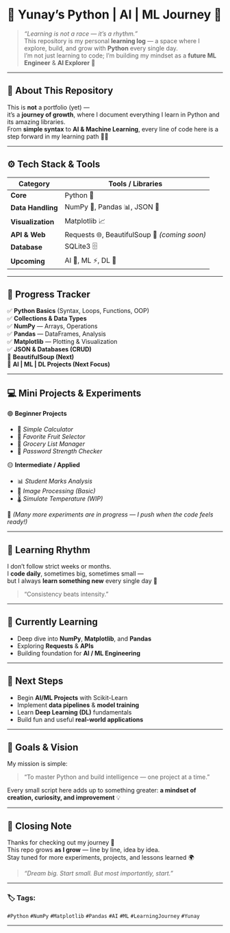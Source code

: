 # 🧠 Yunay’s Python | AI | ML Journey 🚀

> *“Learning is not a race — it’s a rhythm.”*  
> This repository is my personal **learning log** — a space where I explore, build, and grow with **Python** every single day.  
> I’m not just learning to code; I’m building my mindset as a **future ML Engineer** & **AI Explorer** 🧩

---

## 🌱 About This Repository

This is **not** a portfolio (yet) —  
it’s a **journey of growth**, where I document everything I learn in Python and its amazing libraries.  
From **simple syntax** to **AI & Machine Learning**, every line of code here is a step forward in my learning path 🐍✨

---

## ⚙️ Tech Stack & Tools

| Category | Tools / Libraries |
|-----------|------------------|
| **Core** | Python 🐍 |
| **Data Handling** | NumPy 🔢, Pandas 📊, JSON 💾 |
| **Visualization** | Matplotlib 📈 |
| **API & Web** | Requests 🌐, BeautifulSoup 🥣 *(coming soon)* |
| **Database** | SQLite3 🗄️ |
| **Upcoming** | AI 🤖, ML ⚡, DL 🧬 |

---

## 🧩 Progress Tracker

✅ **Python Basics** (Syntax, Loops, Functions, OOP)  
✅ **Collections & Data Types**  
✅ **NumPy** — Arrays, Operations  
✅ **Pandas** — DataFrames, Analysis  
✅ **Matplotlib** — Plotting & Visualization  
✅ **JSON & Databases (CRUD)**  
🔄 **BeautifulSoup (Next)**  
🔄 **AI | ML | DL Projects (Next Focus)**  

---

## 💻 Mini Projects & Experiments

🟢 **Beginner Projects**
- 🧮 *Simple Calculator*  
- 🍎 *Favorite Fruit Selector*  
- 🛒 *Grocery List Manager*  
- 🔐 *Password Strength Checker*  

🟡 **Intermediate / Applied**
- 📊 *Student Marks Analysis*  
- 🧠 *Image Processing (Basic)*  
- 🌡️ *Simulate Temperature (WIP)*  

🧪 *(Many more experiments are in progress — I push when the code feels ready!)*  

---

## 📅 Learning Rhythm

I don’t follow strict weeks or months.  
I **code daily**, sometimes big, sometimes small —  
but I always **learn something new** every single day 💪  

> “Consistency beats intensity.”

---

## 📘 Currently Learning

- Deep dive into **NumPy**, **Matplotlib**, and **Pandas**  
- Exploring **Requests** & **APIs**  
- Building foundation for **AI / ML Engineering**  

---

## 🔮 Next Steps

- Begin **AI/ML Projects** with Scikit-Learn  
- Implement **data pipelines** & **model training**  
- Learn **Deep Learning (DL)** fundamentals  
- Build fun and useful **real-world applications**

---

## 🧭 Goals & Vision

My mission is simple:  
> “To master Python and build intelligence — one project at a time.”

Every small script here adds up to something greater: **a mindset of creation, curiosity, and improvement** 💡

---

## 💬 Closing Note

Thanks for checking out my journey 🙌  
This repo grows **as I grow** — line by line, idea by idea.  
Stay tuned for more experiments, projects, and lessons learned 🌍  

> *“Dream big. Start small. But most importantly, start.”*

---

### 🏷️ Tags:
`#Python` `#NumPy` `#Matplotlib` `#Pandas` `#AI` `#ML` `#LearningJourney` `#Yunay`

---
